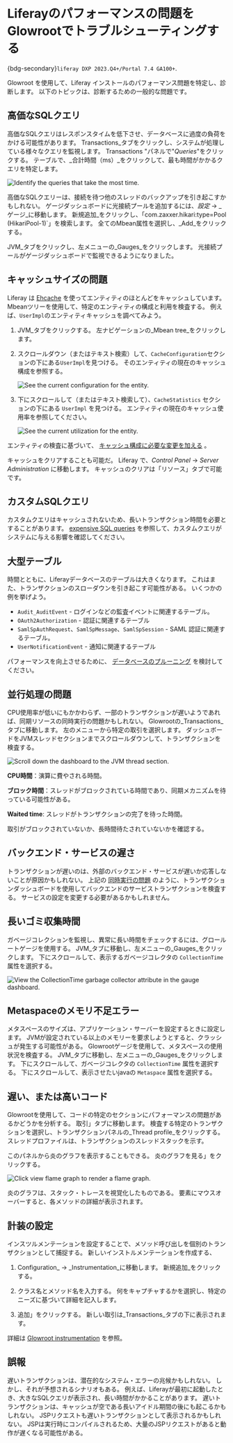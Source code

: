 # Liferayのパフォーマンスの問題をGlowrootでトラブルシューティングする

{bdg-secondary}`liferay DXP 2023.Q4+/Portal 7.4 GA100+`.

Glowroot を使用して、Liferay インストールのパフォーマンス問題を特定し、診断します。 以下のトピックは、診断するための一般的な問題です。

## 高価なSQLクエリ

高価なSQLクエリはレスポンスタイムを低下させ、データベースに過度の負荷をかける可能性があります。 Transactions_タブをクリックし、システムが処理している様々なクエリを監視します。 Transactions "パネルで"_Queries_"をクリックする。 テーブルで、_合計時間（ms）_をクリックして、最も時間がかかるクエリを特定します。

![Identify the queries that take the most time.](./troubleshooting-liferay-performance-issues-with-glowroot/images/01.png)

高価なSQLクエリーは、接続を待つ他のスレッドのバックアップを引き起こすかもしれない。 ゲージダッシュボードに光接続プールを追加するには、_設定_ &rarr; _ゲージ_に移動します。 新規追加_をクリックし、「com.zaxxer.hikari:type=Pool (HikariPool-1)`」を検索します。 全てのMbean属性を選択し、_Add_をクリックする。

JVM_タブをクリックし、左メニューの_Gauges_をクリックします。 光接続プールがゲージダッシュボードで監視できるようになりました。

## キャッシュサイズの問題

Liferay は [Ehcache](https://www.ehcache.org/) を使ってエンティティのほとんどをキャッシュしています。 Mbeanツリーを使用して、特定のエンティティの構成と利用を検査する。 例えば、`UserImpl`のエンティティキャッシュを調べてみよう。

1. JVM_タブをクリックする。 左ナビゲーションの_Mbean tree_をクリックします。

1. スクロールダウン（またはテキスト検索）して、`CacheConfiguration`セクションの下にある`UserImpl`を見つける。 そのエンティティの現在のキャッシュ構成を参照する。

   ![See the current configuration for the entity.](./troubleshooting-liferay-performance-issues-with-glowroot/images/02.png)

1. 下にスクロールして（またはテキスト検索して）、`CacheStatistics` セクションの下にある `UserImpl` を見つける。 エンティティの現在のキャッシュ使用率を参照してください。

   ![See the current utilization for the entity.](./troubleshooting-liferay-performance-issues-with-glowroot/images/03.png)

エンティティの検査に基づいて、 [キャッシュ構成に必要な変更を加える](../../building-applications/data-frameworks/cache.md) 。

キャッシュをクリアすることも可能だ。 Liferay で、_Control Panel_ &rarr; _Server Administration_ に移動します。 キャッシュのクリアは「リソース」タブで可能です。

## カスタムSQLクエリ

カスタムクエリはキャッシュされないため、長いトランザクション時間を必要とすることがあります。 [expensive SQL queries](#expensive-sql-queries) を参照して、カスタムクエリがシステムに与える影響を確認してください。

## 大型テーブル

時間とともに、Liferayデータベースのテーブルは大きくなります。 これはまた、トランザクションのスローダウンを引き起こす可能性がある。 いくつかの例を挙げよう。

- `Audit_AuditEvent` - ログインなどの監査イベントに関連するテーブル。
- `OAuth2Authorization` - 認証に関連するテーブル
- `SamlSpAuthRequest`、`SamlSpMessage`、`SamlSpSession` - SAML 認証に関連するテーブル。
- `UserNotificationEvent` - 通知に関連するテーブル

パフォーマンスを向上させるために、 [データベースのプルーニング](../../installation-and-upgrades/upgrading-liferay/upgrade-stability-and-performance/database-pruning-for-faster-upgrades.md) を検討してください。

## 並行処理の問題

CPU使用率が低いにもかかわらず、一部のトランザクションが遅いようであれば、同期リソースの同時実行の問題かもしれない。 Glowrootの_Transactions_タブに移動します。 左のメニューから特定の取引を選択します。 ダッシュボードをJVMスレッドセクションまでスクロールダウンして、トランザクションを検査する。

![Scroll down the dashboard to the JVM thread section.](./troubleshooting-liferay-performance-issues-with-glowroot/images/04.png)

**CPU時間**：演算に費やされる時間。

**ブロック時間**：スレッドがブロックされている時間であり、同期メカニズムを待っている可能性がある。

**Waited time**: スレッドがトランザクションの完了を待った時間。

取引がブロックされていないか、長時間待たされていないかを確認する。

## バックエンド・サービスの遅さ

トランザクションが遅いのは、外部のバックエンド・サービスが遅いか応答しないことが原因かもしれない。 上記の [同時実行の問題](#concurrency-issues) のように、トランザクションダッシュボードを使用してバックエンドのサービストランザクションを検査する。 サービスの設定を変更する必要があるかもしれません。

## 長いゴミ収集時間

ガベージコレクションを監視し、異常に長い時間をチェックするには、グロールートゲージを使用する。 JVM_タブに移動し、左メニューの_Gauges_をクリックします。 下にスクロールして、表示するガベージコレクタの `CollectionTime` 属性を選択する。

![View the CollectionTime garbage collector attribute in the gauge dashboard.](./troubleshooting-liferay-performance-issues-with-glowroot/images/05.png)

## Metaspaceのメモリ不足エラー

メタスペースのサイズは、アプリケーション・サーバーを設定するときに設定します。 JVMが設定されている以上のメモリーを要求しようとすると、クラッシュが発生する可能性がある。 Glowrootゲージを使用して、メタスペースの使用状況を検査する。 JVM_タブに移動し、左メニューの_Gauges_をクリックします。 下にスクロールして、ガベージコレクタの `CollectionTime` 属性を選択する。 下にスクロールして、表示させたいjavaの `Metaspace` 属性を選択する。

## 遅い、または高いコード

Glowrootを使用して、コードの特定のセクションにパフォーマンスの問題があるかどうかを分析する。 取引」タブに移動します。 検査する特定のトランザクションを選択し、トランザクションパネルの_Thread profile_をクリックする。 スレッドプロファイルは、トランザクションのスレッドスタックを示す。

このパネルから炎のグラフを表示することもできる。 炎のグラフを見る」をクリックする。

![Click view flame graph to render a flame graph.](./troubleshooting-liferay-performance-issues-with-glowroot/images/06.png)

炎のグラフは、スタック・トレースを視覚化したものである。 要素にマウスオーバーすると、各メソッドの詳細が表示されます。

## 計装の設定

インスツルメンテーションを設定することで、メソッド呼び出しを個別のトランザクションとして捕捉する。 新しいインストルメンテーションを作成する、

1. Configuration_ &rarr; _Instrumentation_に移動します。 新規追加_をクリックする。

1. クラス名とメソッド名を入力する。 何をキャプチャするかを選択し、特定のニーズに基づいて詳細を記入します。

1. 追加」をクリックする。 新しい取引は_Transactions_タブの下に表示されます。

詳細は [Glowroot instrumentation](https://glowroot.org/instrumentation.html) を参照。

## 誤報

遅いトランザクションは、潜在的なシステム・エラーの兆候かもしれない。 しかし、それが予想されるシナリオもある。 例えば、Liferayが最初に起動したとき、大きなSQLクエリが表示され、長い時間がかかることがあります。 遅いトランザクションは、キャッシュが空である長いアイドル期間の後にも起こるかもしれない。 JSPリクエストも遅いトランザクションとして表示されるかもしれない。 JSPは実行時にコンパイルされるため、大量のJSPリクエストがあると動作が遅くなる可能性がある。
